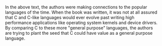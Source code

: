In the above text, the authors were making connections to the popular
languages of the time.  When the book was written, it was not
at all assured that C and C-like languages
would ever evolve past writing high performance applications like operating
system kernels and device drivers.  By comparing C to these more "general purpose"
languages, the authors are trying to plant the seed that C could have value
as a general purpose language.
